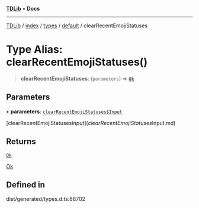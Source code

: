 [**TDLib**](../../../../../../README.md) • **Docs**

***

[TDLib](../../../../../../modules.md) / [index](../../../../../README.md) / [types](../../../README.md) / [default](../README.md) / clearRecentEmojiStatuses

# Type Alias: clearRecentEmojiStatuses()

> **clearRecentEmojiStatuses**: (`parameters`) => [`Ok`](Ok.md)

## Parameters

• **parameters**: [`clearRecentEmojiStatuses$Input`](clearRecentEmojiStatuses$Input.md)

[clearRecentEmojiStatuses$Input](clearRecentEmojiStatuses$Input.md)

## Returns

[`Ok`](Ok.md)

[Ok](Ok.md)

## Defined in

dist/generated/types.d.ts:88702

